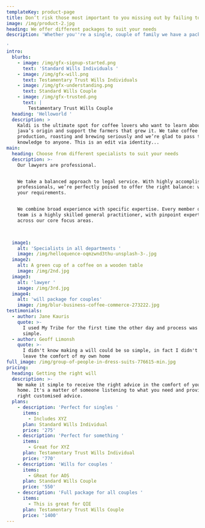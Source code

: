 ```yaml
---
templateKey: product-page
title: Don’t risk those most important to you missing out by failing to have a will. 
image: /img/product-2.jpg
heading: We offer different packages to suit your needs
description: 'Whether you''re a single, couple of family we have a package right for you. 

'
intro:
  blurbs:
    - image: /img/gfx-signup-started.png
      text: 'Standard Wills Individuals '
    - image: /img/gfx-will.png
      text: Testamentary Trust Wills Individuals
    - image: /img/gfx-understanding.png
      text: Standard Wills Couple
    - image: /img/gfx-trusted.png
      text: |
        Testamentary Trust Wills Couple 
  heading: 'Helloworld '
  description: >
    Kaldi is the ultimate spot for coffee lovers who want to learn about their
    java’s origin and support the farmers that grew it. We take coffee
    production, roasting and brewing seriously and we’re glad to pass that
    knowledge to anyone. This is an edit via identity...
main:
  heading: Choose from different specialists to suit your needs
  description: >-
    Our lawyers are professional. 


    We take a balanced approach to legal service. With highly accomplished
    professionals, we’re perfectly poised to offer the right balance: whatever
    your requirements.


    We combine broad experience with specific expertise. Every member of our
    team is a highly skilled general practitioner, with pinpoint expertise
    across our core focus areas.


   
  image1:
    alt: 'Specialists in all departments '
    image: /img/helloquence-oqmzwnd3thu-unsplash-3-.jpg
  image2:
    alt: A green cup of a coffee on a wooden table
    image: /img/2nd.jpg
  image3:
    alt: 'lawyer '
    image: /img/3rd.jpg
  image4:
    alt: 'will package for couples'
    image: /img/blur-business-coffee-commerce-273222.jpg
testimonials:
  - author: Jane Kauris
    quote: >-
      I used My Tribe for the first time the other day and process was easy and
      simple.
  - author: Geoff Limonsh
    quote: >-
      I didn't know making a will could be so simple, in fact I didn't have to
      leave the comfort of my own home
full_image: /img/group-of-people-in-dress-suits-776615-min.jpg
pricing:
  heading: Getting the right will
  description: >-
    We make it simple to receive the right advice in the comfort of your own
    home. It's a matter of someone listening to what you need and providing the
    right customised advice. 
  plans:
    - description: 'Perfect for singles '
      items:
        - Includes XYZ
      plan: Standard Wills Individual
      price: '275'
    - description: 'Perfect for something '
      items:
        - Great for XYZ
      plan: Testamentary Trust Wills Individual
      price: '770'
    - description: 'Wills for couples '
      items:
        - GReat for AOS
      plan: Standard Wills Couple
      price: '550'
    - description: 'Full package for all couples '
      items:
        - This is great for QIE
      plan: Testamentary Trust Wills Couple
      price: '1400'
---
```

